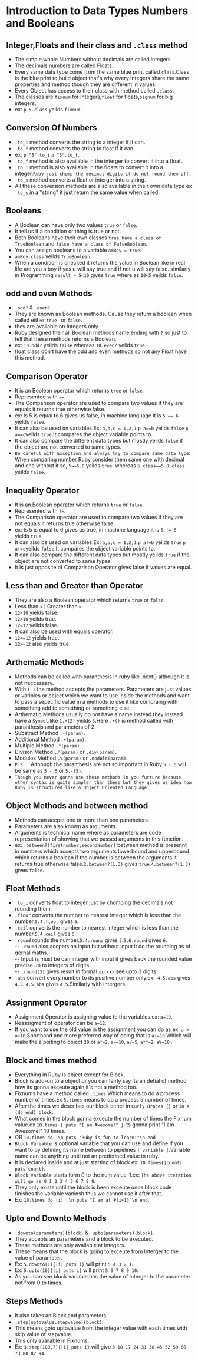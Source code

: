# Introduction to Data Types Numbers and Booleans
 ## Integer,Floats and their class and `.class` method
  - The simple whole Numbers without decimals are called integers.
  - The decimals numbers are called Floats.
  - Every same data type come from the same blue print called `class`.Class is the blueprint to build object that's why every Integers share the same properties and method though they are different in values.
  - Every Object has access to their class with method called `.class`.
  - The classes are `fixnum` for Integers,`float` for floats,`bignum` for big integers.
  - ex: `p 5.class` yeilds `fixnum`.
 
 ## Conversion Of Numbers
  - `.to_i` method converts the string to a integer if it can.
  - `.to_f` method converts the string to float if it can.
  - ex: `p "5".to_i` `p "5".to_f`.
  - `.to_f` method is also available in the interger to convert it into a float.
  - `.to_i` method is also available in the floats to convert it into a integer.`Ruby just chomp the decimal digits it do not round them off.`
  - `.to_s` method converts a float or interger into a string.
  - All these conversion methods are also available in their own data type ex `.to_s` in a "string" it just return the same value when called. 
 
 ## Booleans
  - A Boolean can have only two values `true` or `false`.
  - It tell us if a condition or thing is true or not.
  - Both Booleans have their own classes `true have a class of TrueBoolean` and `false have a class of FalseBoolean`.
  - You can assign booleans to a variable `amBoy = true`.
  - `amBoy.class` yeilds `TrueBoolean`.
  - When a condition is checked it returns the value in Boolean like in real life are you a boy if yes u will say true and if not u will say false. similarly in Programming `result = 5<10` gives `true` where as `10<5` yeilds `false`.
 
 ## odd and even Methods
  - `.odd?` & `.even?`.
  - They are known as Boolean methods. Cause they return a boolean when called either `true ` or `false`.
  - they are available on Integers only.
  - Ruby designed their all Boolean methods name ending with `?` so just to tell that these methods returns a Boolean.
  - ex: `10.odd?` yeilds `false` whereas `10.even?` yeilds `true`.
  - float class don't have the odd and even methods so not any Float have this method.

 ## Comparison Operator
  - It is an Boolean operator which returns `true` or `false`.
  - Represented with `==`.
  - The Comparison operator are used to compare two values if they are equals it returns true otherwise false.
  - ex: Is 5 is equal to 6 gives us false, in machine language it is `5 == 6` yields `false`.
  - It can also be used on variables.Ex: `a,b,c = 1,2,1` `p a==b` yeilds `false` `p a==c`yeilds `true`.It compares the object variable points to.
  - It can also compare the different data types but mostly yeilds `false` if the object are not converted to same types.
  - `Be careful with Exception and always try to compare same data type`: When comparing number Ruby consider them same one with decimal and one without it so, `5==5.0` yeilds `true`. whereas `5.class==5.0.class` yeilds `false`.

 ## Inequality Operator
  - It is an Boolean operator which returns `true` or `false`.
  - Represented with `!=`.
  - The Comparison operator are used to compare two values if they are not equals it returns true otherwise false.
  - ex: Is 5 is equal to 6 gives us true, in machine language it is `5 != 6` yields `true`.
  - It can also be used on variables.Ex: `a,b,c = 1,2,1` `p a!=b` yeilds `true` `p a!=c`yeilds `false`.It compares the object variable points to.
  - It can also compare the different data types but mostly yeilds `true` if the object are not converted to same types.
  - It is just opposite of Comparison Operator gives false if values are equal.

 ## Less than and Greater than Operator
  - They are also a Boolean operator which returns `true` or `false`.
  - Less than `<` | Greater than `>`.
  - `12<10` yields false.
  - `12>10` yeilds true.
  - `12<12` yeilds false.
  - It can also be used with equals operator.
  - `12<=12` yields true.
  - `12>=12` alse yeilds true.

 ## Arthematic Methods
  - Methods can be called with paranthesis in ruby like .next() although it is not neccesaary.
  - With `( )` the method accepts the parameters. Parameters are just values or varibles or object which we want to use inside the methods and want to pass a sepecific value in a methods to use it like compraing with something add to something or something else.
  - Arthematic Methods usually do not have a name instead they instead have a `Symbol`.like `1.+(2)` yeilds `3`.Here `.+()` is method called with paranthesis and parameters of 2.
  - Substract Method `.-(param)`.
  - Additional Method `.+(param)`.
  - Multiple Method `.*(param)`.
  - Divison Method `./(param)` or `.div(param)`.
  - Modulos Method `.%(param)` or `.modulo(param)`.
  - `P.S : `Although the paranthesis are not so important in Ruby `5.- 5` will be same as `5 - 5` or `5.-(5)`.
  - `Though you never gonna use these methods in you furture because other syntax is quite simpler than these but they gives us idea how Ruby is structured like a Object Oriented Language.`

 ## Object Methods and between method
  - Methods can accpet one or more than one parameters.
  - Parameters are also known as arguments.
  - Arguments is technical name where as parameters are code representation of showing that we passed arguments in this function.
  - ex: `.between?(firstnumber,secondNumber)` between method is presennt in numbers which accepts two arguments lowerbound and upperbound which returns a boolean if the number is between the arguments it returns true otherwise false.`2.between?(1,3)` gives `true`.`4.between?(1,3)` gives `false`.

 ## Float Methods
  - `.to_i` converts float to integer just by chomping the decimals not rounding them.
  - `.floor` converts the number to nearest integer which is less than the number.`5.4.floor` gives `5`.
  - `.ceil` converts the number to nearest integer which is less than the number.`5.4.ceil` gives `6`.
  - `.round` rounds the number.`5.4.round` gives `5`.`5.6.round` gives `6`.  
    -- `.round` also accpets an input but without input it do the rounding as of gernal maths.  
    -- Input is must be can integer with input it gives back the rounded value precise up to integers of digits.  
    -- `.round(3)` gives result in formal `xx.xxx` see upto 3 digits.  
  - `.abs` convert every number to its positive number only.ex `-4.5.abs` gives `4.5`. `4.5.abs` gives `4.5`.Similarly with intergers.  

 ## Assignment Operator
  - Assignment Operator is assigning value to the variables.ex: `a=10`.
  - Reassigment  of operator can be `a=12`.
  - If you want to use the old value in the assignment you can do as ex: `a = a+10`.Shorthand and more preferred way of doing that is `a+=10`.Which will make the a poiting to object `20`.or `a*=2`, `a-=10`, `a/=5`, `a**=2`, `a%=10` .

 ## Block and times method
  - Everything in Ruby is object except for Block.
  - Block is add-on to a object or you can fairly say its an detial of method how its gonna exceute again it's not a method too.
  - Fixnums have a method called `.times`.Which means to do a process number of times.Ex `5.times` means to do a process 5 number of times.
  - After the times we describes our block either in `Curly Braces {}` or `in a (do end) block`.
  - What comes in the block gonna exceute the number of times the Fixnum value.ex `10.times { puts "I am Awesome!" }` its gonna print "I am Awesome!" 10 times.
  - OR `10.times do  \n puts "Ruby is fun to learn!"\n end` 
  - `Block Variable` is optional variable that you can use and define if you want to by defining its name between to pipelines  `| variable |`.Variable name can be anything until not an predefined value in ruby.
  - It is declared inside and at just starting of block ex: `10.times{|count| puts count}`.
  - `Block Variable` starts form 0 to the num value-1.ex: `The above iteration will go as 0 1 2 3 4 5 6 7 8 9`.
  - They only exists until the block is been exceute once block code finishes the variable vaninsh thus we cannot use it after that.
  - Ex: `10.times do |i|  \n puts "I am at #{i+1}"\n end`.
 
 ## Upto and Downto Methods
  - `.downto(parameters){block}` & `.upto(parameters){block}`.
  - They accepts an parameters and a block to be executed.
  - These methods are only available at Integers.
  - These means that the block is going to exceute from Interger to the value of parameter.
  - Ex: `5.downto(1){|i| puts i}` will print `5 4 3 2 1`.
  - Ex: `5.upto(10){|i| puts i}` will print `5 6 7 8 9 10`.
  - As you can see block variable has the value of Interger to the parameter not from 0 to times.
 
 ## Steps Methods
  - It also takes an Block and parameters.
  - `.step(uptovalue,stepvalue){block}`.
  - This means goto uptovalue from the integer value with each times with skip value of stepvalue.
  - This only available in Fixnums.
  - Ex: `3.step(100,7){|i| puts i}` will give `3 10 17 24 31 38 45 52 59 66 73 80 87 94`.
   